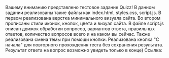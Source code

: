 Вашему вниманию представлено тестовое задание Quizz! 
В данном задании реализованы такие файлы как index.html, styles.css, script.js.
B первом реализована верстка минимального визуала сайта. 
Во втором прописаны стили иконок, кнопок, цвета и визуал сайта.
В файле script.js описан движок обработки вопросов, вариантов ответа, правильных ответов, количество вопросов всего и на каком вы сейчас. Также реализована смена темы при помощи кнопки.
Реализована кнопка "С начала" для повторного прохождения теста без сохранения результата.
Результат ответа на вопрос возможно увидеть только в конце)
Ссылка:
